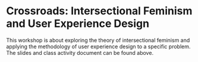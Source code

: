 # Crossroads: Intersectional Feminism and User Experience Design

This workshop is about exploring the theory of intersectional feminism and applying the methodology of user experience design to a specific problem. The slides and class activity document can be found above.
